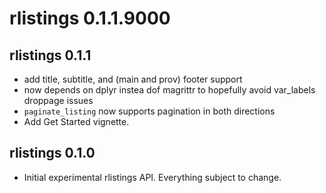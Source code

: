 # rlistings 0.1.1.9000

## rlistings 0.1.1
 * add title, subtitle, and (main and prov) footer support
 * now depends on dplyr instea dof magrittr to hopefully avoid var_labels droppage issues
 * `paginate_listing` now supports pagination in both directions
 * Add Get Started vignette.

## rlistings 0.1.0
 * Initial experimental rlistings API. Everything subject to change.

